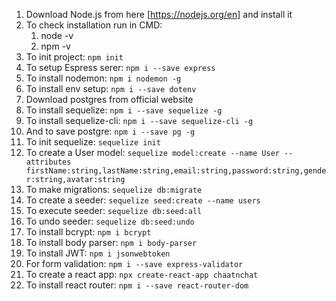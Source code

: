 1. Download Node.js from here [https://nodejs.org/en] and install it
2. To check installation run in CMD:
   1. node -v
   2. npm -v
3. To init project: `npm init`
4. To setup Espress serer: `npm i --save express`
5. To install nodemon: `npm i nodemon -g`
6. To install env setup: `npm i --save dotenv`
7. Download postgres from official website
8. To install sequelize: `npm i --save sequelize -g`
9. To install sequelize-cli: `npm i --save sequelize-cli -g`
10. And to save postgre: `npm i --save pg -g`
11. To init sequelize: `sequelize init`
12. To create a User model: `sequelize model:create --name User --attributes firstName:string,lastName:string,email:string,password:string,gender:string,avatar:string`
13. To make migrations: `sequelize db:migrate`
14. To create a seeder: `sequelize seed:create --name users`
15. To execute seeder: `sequelize db:seed:all`
16. To undo seeder: `sequelize db:seed:undo`
17. To install bcrypt: `npm i bcrypt`
18. To install body parser: `npm i body-parser`
19. To install JWT: `npm i jsonwebtoken`
20. For form validation: `npm i --save express-validator`
21. To create a react app: `npx create-react-app chaatnchat`
22. To install react router: `npm i --save react-router-dom`